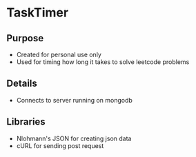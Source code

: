 # TaskTimer

## Purpose
- Created for personal use only
- Used for timing how long it takes to solve leetcode problems

## Details
- Connects to server running on mongodb

## Libraries
- Nlohmann's JSON for creating json data
- cURL for sending post request
